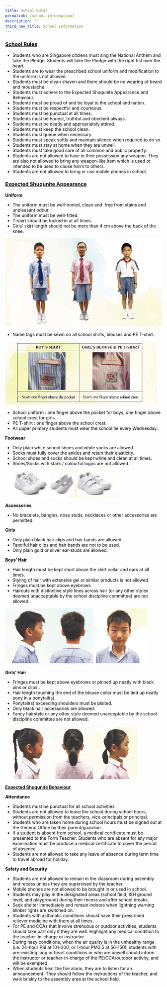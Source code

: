 ```yaml
---
title: School Rules
permalink: /school-information/
description: ""
third_nav_title: School Information
---
```

<h3><span style="color: #000000;"><u>School Rules</u></span></h3>
<ul>
<li><span style="color: #000000;">Students who are Singapore citizens must sing the National Anthem and take the Pledge. Students will take the Pledge with the right fist over the heart.</span></li>
<li><span style="color: #000000;">Students are to wear the prescribed school uniform and modification to the uniform is not allowed.</span></li>
<li><span style="color: #000000;">Students must be clean shaven and there should be no wearing of beard and moustache.</span></li>
<li><span style="color: #000000;">Students must adhere to the Expected Shuqunite Appearance and Behaviour.</span></li>
<li><span style="color: #000000;">Students must be proud of and be loyal to the school and nation.&nbsp;</span></li>
<li><span style="color: #000000;">Students must be respectful and courteous.</span></li>
<li><span style="color: #000000;">Students must be punctual at all times.</span></li>
<li><span style="color: #000000;">Students must be honest, truthful and obedient always.</span></li>
<li><span style="color: #000000;">Students must be neatly and appropriately attired.</span></li>
<li><span style="color: #000000;">Students must keep the school clean.</span></li>
<li><span style="color: #000000;">Students must queue when necessary.</span></li>
<li><span style="color: #000000;">Students must speak softly and maintain silence when required to do so.</span></li>
<li><span style="color: #000000;">Students must stay at home when they are unwell.</span></li>
<li><span style="color: #000000;">Students must take good care of all common and public property.</span></li>
<li><span style="color: #000000;">Students are not allowed to have in their possession any weapon. They are also not allowed to bring any weapon-like item which is used or intended to be used to cause harm to others.</span></li>
<li><span style="color: #000000;">Students are not allowed to bring or use mobile phones in school.</span></li>
</ul>
<h3><span style="color: #000000;"><u>Expected Shuqunite Appearance</u></span></h3>
<p><span style="color: #000000;"><strong>Uniform</strong></span></p>
<ul>
<li><span style="color: #000000;">The uniform must be well-ironed, clean and &nbsp;free from stains and unpleasant odour.</span></li>
<li><span style="color: #000000;">The uniform must be well-fitted.</span></li>
<li><span style="color: #000000;">T-shirt should be tucked in at all times.</span></li>
<li><span style="color: #000000;">Girls&rsquo; skirt length should not be more than 4 cm above the back of the knee.</span></li>
</ul>

![](/images/uniform.jpg)
<ul>
<li><span style="color: #000000;">Name tags must be sewn on all school shirts, blouses and PE T-shirt.</span></li>
</ul>

![](/images/name-tag.jpg)
<ul>
<li><span style="color: #000000;">School uniform : one finger above the pocket for boys, one&nbsp;finger above school crest for girls.</span></li>
<li><span style="color: #000000;">PE T-shirt : one finger above the school crest.</span></li>
<li><span style="color: #000000;">All&nbsp;upper primary students must wear the school tie every Wednesday.</span></li>
</ul>
<p><span style="color: #000000;"><strong>Footwear</strong></span></p>
<ul>
<li><span style="color: #000000;">Only plain white school shoes and&nbsp;white socks are allowed.</span></li>
<li><span style="color: #000000;">Socks must fully cover the ankles and retain their elasticity.</span></li>
<li><span style="color: #000000;">School shoes and socks should be kept white and clean at all times.</span></li>
<li><span style="color: #000000;">Shoes/Socks with stark / colourful logos are not allowed.</span></li>
</ul>

![](/images/shoe.jpg)
<p><span style="color: #000000;"><strong>Accessories</strong></span></p>
<ul>
<li><span style="color: #000000;">No bracelets, bangles, nose studs,&nbsp;necklaces or other accessories are permitted.</span></li>
</ul>
<p><span style="color: #000000;"><strong>Girls</strong></span></p>
<ul>
<li><span style="color: #000000;">Only plain black hair clips and hair bands are allowed.</span></li>
<li><span style="color: #000000;">Fanciful hair clips and hair bands are not to be used.</span></li>
<li><span style="color: #000000;">Only plain gold or silver ear-studs are allowed.</span></li>
</ul>
<p><span style="color: #000000;"><strong>Boys&rsquo; Hair</strong></span></p>
<ul>
<li><span style="color: #000000;">Hair length must be kept short above&nbsp;the shirt collar and ears at all times.</span></li>
<li><span style="color: #000000;">Styling of hair with extensive gel or similar products is not allowed.</span></li>
<li><span style="color: #000000;">Fringes must be kept above eyebrows.</span></li>
<li><span style="color: #000000;">Haircuts with distinctive style lines across hair (or any other styles deemed unacceptable by the school discipline committee) are not allowed.</span></li>
</ul>

![](/images/boy-hair.jpg)
<p><span style="color: #000000;"><strong>Girls&rsquo; Hair</strong></span></p>
<ul>
<li><span style="color: #000000;">Fringes must&nbsp;be kept above eyebrows or&nbsp;pinned up neatly with black pins or clips..</span></li>
<li><span style="color: #000000;">Hair length touching the end of the blouse collar must be tied up neatly pony in a ponytail(s).</span></li>
<li><span style="color: #000000;">Ponytail(s) exceeding shoulders must be plaited.</span></li>
<li><span style="color: #000000;">Only black hair accessories are allowed.</span></li>
<li><span style="color: #000000;">Fancy hairstyle or any other style deemed unacceptable by the school discipline committee are not allowed.</span></li>
</ul>

![](/images/girl-hair.jpg)
<p><span style="color: #000000;"><strong><u>Expected Shuqunite Behaviour</u></strong></span></p>
<p><span style="color: #000000;"><strong>Attendance</strong></span></p>
<ul>
<li><span style="color: #000000;">Students must be punctual for all school activities</span></li>
<li><span style="color: #000000;">Students are not allowed to leave the school during school hours, without permission from the teachers, vice-principals or principal.</span></li>
<li><span style="color: #000000;">Students who are taken home during school hours must be signed out at the General Office by their parent/guardian.</span></li>
<li><span style="color: #000000;">If a student is absent from school, a medical certificate must be presented to the Form Teacher. Students who are absent for any major examination must be produce a medical certificate to cover the period of absence.</span></li>
<li><span style="color: #000000;">Students are not allowed to take any leave of absence during term time to travel abroad for holiday.</span></li>
</ul>
<p><span style="color: #000000;"><strong>Safety and Security</strong></span></p>
<ul>
<li><span style="color: #000000;">Students are not allowed to remain in the classroom during assembly and recess&nbsp;unless they are supervised by the teacher.</span></li>
<li><span style="color: #000000;">Mobile phones are not allowed to be brought in or used in school.</span></li>
<li><span style="color: #000000;">Students&nbsp;may play in the designated areas (school field, ISH ground level,&nbsp;and playground) during their recess and after school breaks.</span></li>
<li><span style="color: #000000;">Seek shelter immediately and remain indoors when lightning warning blinker&nbsp;lights are switched on.</span></li>
<li><span style="color: #000000;">Students with asthmatic conditions should have their prescribed reliever&nbsp;medicine with them at all times.</span></li>
<li><span style="color: #000000;">For PE and CCAs that involve strenuous or outdoor activities, students should&nbsp;take part only if they are well. Highlight any medical condition to the teacher-in-charge or instructor.&nbsp;</span></li>
<li><span style="color: #000000;">During hazy conditions, when the air quality is in the unhealthy range (i.e.&nbsp;24-hour PSI at 101-200, or 1-hour PM2.5 at 56-150), students with pre-existing&nbsp;lung or heart conditions or who are unwell should inform the instructor or&nbsp;teacher-in-charge of the PE/CCA/outdoor activity, and will be exempted.</span></li>
<li><span style="color: #000000;">When students hear the fire alarm, they are to listen for an announcement. They&nbsp;should follow the instructions of the teacher, and walk briskly to the assembly&nbsp;area at the school field.</span></li>
</ul>